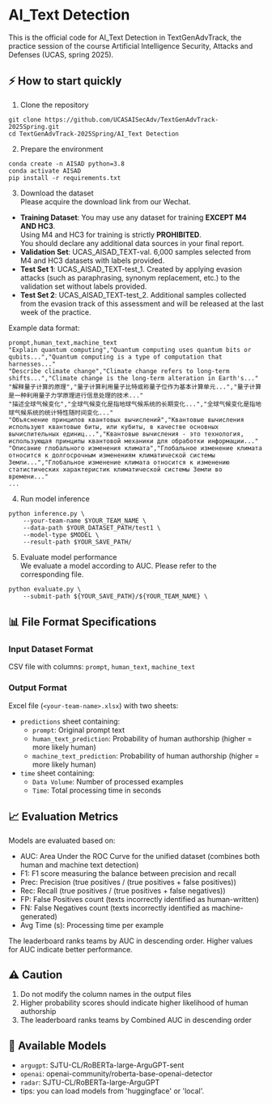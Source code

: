 # AI_Text Detection

This is the official code for AI_Text Detection in TextGenAdvTrack, the practice session of the course Artificial Intelligence Security, Attacks and Defenses (UCAS, spring 2025).

## ⚡ How to start quickly

1. Clone the repository
```
git clone https://github.com/UCASAISecAdv/TextGenAdvTrack-2025Spring.git
cd TextGenAdvTrack-2025Spring/AI_Text Detection
```

2. Prepare the environment
```
conda create -n AISAD python=3.8
conda activate AISAD
pip install -r requirements.txt
```

3. Download the dataset \
Please acquire the download link from our Wechat. 
- **Training Dataset**: You may use any dataset for training  **EXCEPT M4 AND HC3**. \
  Using M4 and HC3 for training is strictly **PROHIBITED**. \
  You should declare any additional data sources in your final report.
- **Validation Set**: UCAS_AISAD_TEXT-val. 6,000 samples selected from M4 and HC3 datasets with labels provided.
- **Test Set 1**: UCAS_AISAD_TEXT-test_1. Created by applying evasion attacks (such as paraphrasing, synonym replacement, etc.) to the validation set without labels provided.
- **Test Set 2**: UCAS_AISAD_TEXT-test_2. Additional samples collected from the evasion track of this assessment and will be released at the last week of the practice.

Example data format:
```csv
prompt,human_text,machine_text
"Explain quantum computing","Quantum computing uses quantum bits or qubits...","Quantum computing is a type of computation that harnesses..."
"Describe climate change","Climate change refers to long-term shifts...","Climate change is the long-term alteration in Earth's..."
"解释量子计算的原理","量子计算利用量子比特或称量子位作为基本计算单元...","量子计算是一种利用量子力学原理进行信息处理的技术..."
"描述全球气候变化","全球气候变化是指地球气候系统的长期变化...","全球气候变化是指地球气候系统的统计特性随时间变化..."
"Объяснение принципов квантовых вычислений","Квантовые вычисления используют квантовые биты, или кубиты, в качестве основных вычислительных единиц...","Квантовые вычисления - это технология, использующая принципы квантовой механики для обработки информации..."
"Описание глобального изменения климата","Глобальное изменение климата относится к долгосрочным изменениям климатической системы Земли...","Глобальное изменение климата относится к изменению статистических характеристик климатической системы Земли во времени..."
...
```

4. Run model inference
```
python inference.py \
    --your-team-name $YOUR_TEAM_NAME \
    --data-path $YOUR_DATASET_PATH/test1 \
    --model-type $MODEL \
    --result-path $YOUR_SAVE_PATH/
```

5. Evaluate model performance \
We evaluate a model according to AUC. Please refer to the corresponding file.
```
python evaluate.py \
    --submit-path ${YOUR_SAVE_PATH}/${YOUR_TEAM_NAME} \
```

## 📊 File Format Specifications

### Input Dataset Format
CSV file with columns: `prompt`, `human_text`, `machine_text`

### Output Format
Excel file (`<your-team-name>.xlsx`) with two sheets:
- `predictions` sheet containing:
  - `prompt`: Original prompt text
  - `human_text_prediction`: Probability of human authorship (higher = more likely human)
  - `machine_text_prediction`: Probability of human authorship (higher = more likely human)
- `time` sheet containing:
  - `Data Volume`: Number of processed examples
  - `Time`: Total processing time in seconds


## 📈 Evaluation Metrics
Models are evaluated based on:
- AUC: Area Under the ROC Curve for the unified dataset (combines both human and machine text detection)
- F1: F1 score measuring the balance between precision and recall
- Prec: Precision (true positives / (true positives + false positives))
- Rec: Recall (true positives / (true positives + false negatives))
- FP: False Positives count (texts incorrectly identified as human-written)
- FN: False Negatives count (texts incorrectly identified as machine-generated)
- Avg Time (s): Processing time per example

The leaderboard ranks teams by AUC in descending order. Higher values for AUC indicate better performance.


## ⚠️ Caution
1. Do not modify the column names in the output files
2. Higher probability scores should indicate higher likelihood of human authorship
3. The leaderboard ranks teams by Combined AUC in descending order


## 🔧 Available Models
- `argugpt`: SJTU-CL/RoBERTa-large-ArguGPT-sent
- `openai`: openai-community/roberta-base-openai-detector
- `radar`: SJTU-CL/RoBERTa-large-ArguGPT
- tips: you can load models from 'huggingface' or 'local'.

